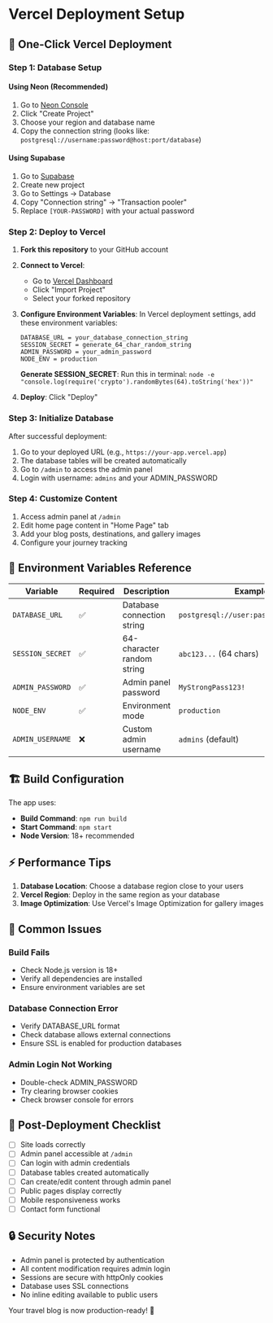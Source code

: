 # Vercel Deployment Setup

## 🚀 One-Click Vercel Deployment

### Step 1: Database Setup

#### Using Neon (Recommended)
1. Go to [Neon Console](https://console.neon.tech/)
2. Click "Create Project"
3. Choose your region and database name
4. Copy the connection string (looks like: `postgresql://username:password@host:port/database`)

#### Using Supabase
1. Go to [Supabase](https://supabase.com/dashboard/projects)
2. Create new project
3. Go to Settings → Database
4. Copy "Connection string" → "Transaction pooler"
5. Replace `[YOUR-PASSWORD]` with your actual password

### Step 2: Deploy to Vercel

1. **Fork this repository** to your GitHub account

2. **Connect to Vercel**:
   - Go to [Vercel Dashboard](https://vercel.com/dashboard)
   - Click "Import Project"
   - Select your forked repository

3. **Configure Environment Variables**:
   In Vercel deployment settings, add these environment variables:

   ```
   DATABASE_URL = your_database_connection_string
   SESSION_SECRET = generate_64_char_random_string
   ADMIN_PASSWORD = your_admin_password
   NODE_ENV = production
   ```

   **Generate SESSION_SECRET**:
   Run this in terminal: `node -e "console.log(require('crypto').randomBytes(64).toString('hex'))"`

4. **Deploy**: Click "Deploy"

### Step 3: Initialize Database

After successful deployment:

1. Go to your deployed URL (e.g., `https://your-app.vercel.app`)
2. The database tables will be created automatically
3. Go to `/admin` to access the admin panel
4. Login with username: `admins` and your ADMIN_PASSWORD

### Step 4: Customize Content

1. Access admin panel at `/admin`
2. Edit home page content in "Home Page" tab
3. Add your blog posts, destinations, and gallery images
4. Configure your journey tracking

## 🔧 Environment Variables Reference

| Variable | Required | Description | Example |
|----------|----------|-------------|---------|
| `DATABASE_URL` | ✅ | Database connection string | `postgresql://user:pass@host:5432/db` |
| `SESSION_SECRET` | ✅ | 64-character random string | `abc123...` (64 chars) |
| `ADMIN_PASSWORD` | ✅ | Admin panel password | `MyStrongPass123!` |
| `NODE_ENV` | ✅ | Environment mode | `production` |
| `ADMIN_USERNAME` | ❌ | Custom admin username | `admins` (default) |

## 🏗️ Build Configuration

The app uses:
- **Build Command**: `npm run build`
- **Start Command**: `npm start` 
- **Node Version**: 18+ recommended

## ⚡ Performance Tips

1. **Database Location**: Choose a database region close to your users
2. **Vercel Region**: Deploy in the same region as your database
3. **Image Optimization**: Use Vercel's Image Optimization for gallery images

## 🐛 Common Issues

### Build Fails
- Check Node.js version is 18+
- Verify all dependencies are installed
- Ensure environment variables are set

### Database Connection Error
- Verify DATABASE_URL format
- Check database allows external connections
- Ensure SSL is enabled for production databases

### Admin Login Not Working
- Double-check ADMIN_PASSWORD
- Try clearing browser cookies
- Check browser console for errors

## 📱 Post-Deployment Checklist

- [ ] Site loads correctly
- [ ] Admin panel accessible at `/admin`
- [ ] Can login with admin credentials
- [ ] Database tables created automatically
- [ ] Can create/edit content through admin panel
- [ ] Public pages display correctly
- [ ] Mobile responsiveness works
- [ ] Contact form functional

## 🔒 Security Notes

- Admin panel is protected by authentication
- All content modification requires admin login
- Sessions are secure with httpOnly cookies
- Database uses SSL connections
- No inline editing available to public users

Your travel blog is now production-ready! 🎉